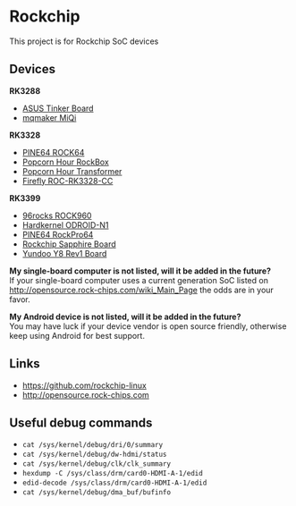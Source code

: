 # Rockchip

This project is for Rockchip SoC devices

## Devices

**RK3288**
* [ASUS Tinker Board](devices/TinkerBoard)
* [mqmaker MiQi](devices/MiQi)

**RK3328**
* [PINE64 ROCK64](devices/RK3328)
* [Popcorn Hour RockBox](devices/RK3328)
* [Popcorn Hour Transformer](devices/RK3328)
* [Firefly ROC-RK3328-CC](devices/RK3328)

**RK3399**
* [96rocks ROCK960](devices/RK3399)
* [Hardkernel ODROID-N1](devices/RK3399)
* [PINE64 RockPro64](devices/RK3399)
* [Rockchip Sapphire Board](devices/RK3399)
* [Yundoo Y8 Rev1 Board](devices/RK3399)

**My single-board computer is not listed, will it be added in the future?**<br />
If your single-board computer uses a current generation SoC listed on http://opensource.rock-chips.com/wiki_Main_Page the odds are in your favor.

**My Android device is not listed, will it be added in the future?**<br />
You may have luck if your device vendor is open source friendly, otherwise keep using Android for best support.

## Links

* https://github.com/rockchip-linux
* http://opensource.rock-chips.com

## Useful debug commands

* `cat /sys/kernel/debug/dri/0/summary`
* `cat /sys/kernel/debug/dw-hdmi/status`
* `cat /sys/kernel/debug/clk/clk_summary`
* `hexdump -C /sys/class/drm/card0-HDMI-A-1/edid`
* `edid-decode /sys/class/drm/card0-HDMI-A-1/edid`
* `cat /sys/kernel/debug/dma_buf/bufinfo`
